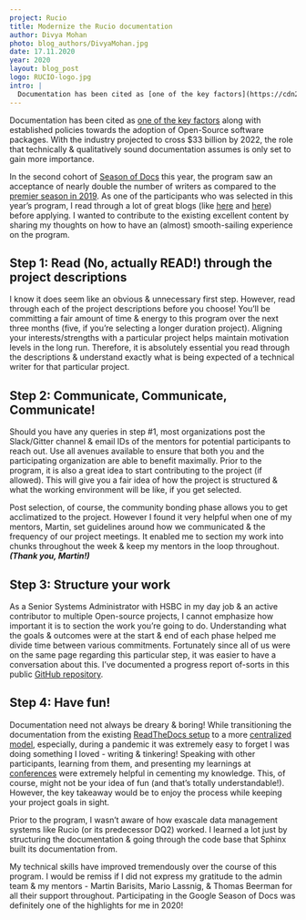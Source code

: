 ```yaml
---
project: Rucio
title: Modernize the Rucio documentation
author: Divya Mohan
photo: blog_authors/DivyaMohan.jpg
date: 17.11.2020
year: 2020
layout: blog_post
logo: RUCIO-logo.jpg
intro: |
  Documentation has been cited as [one of the key factors](https://cdn2.hubspot.net/hubfs/4008838/Resources/The-2019-Tidelift-managed-open-source-survey-results.pdf) along with established policies towards the adoption of Open-Source software packages. With the industry [projected to cross](https://www.cbinsights.com/research/report/future-open-source/) $33 billion by 2022, the role that technically & qualitatively sound documentation assumes is only set to gain more importance.
---
```


Documentation has been cited as
[one of the key factors](https://cdn2.hubspot.net/hubfs/4008838/Resources/The-2019-Tidelift-managed-open-source-survey-results.pdf)
along with established policies towards the adoption of Open-Source software
packages. With the industry projected to cross $33 billion by 2022, the role
that technically & qualitatively sound documentation assumes is only set to gain
more importance.

In the second cohort of
[Season of Docs](https://developers.google.com/season-of-docs/docs/participants)
this year, the program saw an acceptance of nearly double the number of writers
as compared to the
[premier season in 2019](https://developers.google.com/season-of-docs/docs/2019/participants).
As one of the participants who was selected in this year’s program, I read
through a lot of great blogs (like
[here](https://www.freecodecamp.org/news/cracking-google-season-of-docs-2020/)
and [here](https://knoll-alex.github.io/pages/GSoD2019.html)) before applying. I
wanted to contribute to the existing excellent content by sharing my thoughts on
how to have an (almost) smooth-sailing experience on the program.

## Step 1: Read (No, actually READ!) through the project descriptions

I know it does seem like an obvious & unnecessary first step. However, read
through each of the project descriptions before you choose! You’ll be committing
a fair amount of time & energy to this program over the next three months (five,
if you’re selecting a longer duration project). Aligning your
interests/strengths with a particular project helps maintain motivation levels
in the long run. Therefore, it is absolutely essential you read through the
descriptions & understand exactly what is being expected of a technical writer
for that particular project.

## Step 2: Communicate, Communicate, Communicate!

Should you have any queries in step #1, most organizations post the Slack/Gitter
channel & email IDs of the mentors for potential participants to reach out. Use
all avenues available to ensure that both you and the participating organization
are able to benefit maximally. Prior to the program, it is also a great idea to
start contributing to the project (if allowed). This will give you a fair idea
of how the project is structured & what the working environment will be like, if
you get selected.

Post selection, of course, the community bonding phase allows you to get
acclimatized to the project. However I found it very helpful when one of my
mentors, Martin, set guidelines around how we communicated & the frequency of
our project meetings. It enabled me to section my work into chunks throughout
the week & keep my mentors in the loop throughout. **_(Thank you, Martin!)_**

## Step 3: Structure your work

As a Senior Systems Administrator with HSBC in my day job & an active
contributor to multiple Open-source projects, I cannot emphasize how important
it is to section the work you’re going to do. Understanding what the goals &
outcomes were at the start & end of each phase helped me divide time between
various commitments. Fortunately since all of us were on the same page regarding
this particular step, it was easier to have a conversation about this. I’ve
documented a progress report of-sorts in this public
[GitHub repository](https://github.com/divya-mohan0209/Google-Season-of-Docs-2020).

## Step 4: Have fun!

Documentation need not always be dreary & boring! While transitioning the
documentation from the existing
[ReadTheDocs setup](https://rucio.readthedocs.io/) to a more
[centralized model](http://rucio.cern.ch/documentation/), especially, during a
pandemic it was extremely easy to forget I was doing something I loved - writing
& tinkering! Speaking with other participants, learning from them, and
presenting my learnings at
[conferences](https://github.com/divya-mohan0209/talks) were extremely helpful
in cementing my knowledge. This, of course, might not be your idea of fun (and
that’s totally understandable!). However, the key takeaway would be to enjoy the
process while keeping your project goals in sight.

Prior to the program, I wasn’t aware of how exascale data management systems
like Rucio (or its predecessor DQ2) worked. I learned a lot just by structuring
the documentation & going through the code base that Sphinx built its
documentation from.

My technical skills have improved tremendously over the course of this program.
I would be remiss if I did not express my gratitude to the admin team & my
mentors - Martin Barisits, Mario Lassnig, & Thomas Beerman for all their support
throughout. Participating in the Google Season of Docs was definitely one of the
highlights for me in 2020!
